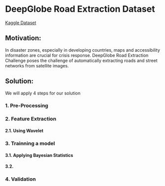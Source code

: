 # DeepGlobe Road Extraction Dataset 

[Kaggle Dataset](https://www.kaggle.com/datasets/balraj98/deepglobe-road-extraction-dataset?resource=download)

## Motivation:
In disaster zones, especially in developing countries, maps and accessibility information are crucial for crisis response. DeepGlobe Road Extraction Challenge poses the challenge of automatically extracting roads and street networks from satellite images.

## Solution:
We will apply 4 steps for our solution 
### 1. Pre-Processing 

### 2. Feature Extraction
#### 2.1. Using Wavelet 

### 3. Trainning a model 
#### 3.1. Applying Bayesian Statistics 
#### 3.2. 
### 4. Validation